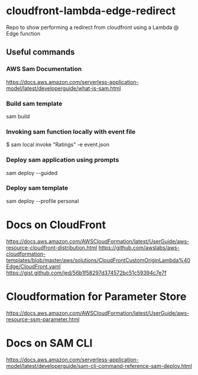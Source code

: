 # cloudfront-lambda-edge-redirect
Repo to show performing a redirect from cloudfront using a Lambda @ Edge function

## Useful commands
### AWS Sam Documentation
https://docs.aws.amazon.com/serverless-application-model/latest/developerguide/what-is-sam.html

### Build sam template
sam build   

### Invoking sam function locally with event file
$ sam local invoke "Ratings" -e event.json

### Deploy sam application using prompts
sam deploy --guided

### Deploy sam template
sam deploy --profile personal

# Docs on CloudFront
https://docs.aws.amazon.com/AWSCloudFormation/latest/UserGuide/aws-resource-cloudfront-distribution.html
https://github.com/awslabs/aws-cloudformation-templates/blob/master/aws/solutions/CloudFrontCustomOriginLambda%40Edge/CloudFront.yaml
https://gist.github.com/jed/56b1f58297d374572bc51c59394c7e7f

# Cloudformation for Parameter Store
https://docs.aws.amazon.com/AWSCloudFormation/latest/UserGuide/aws-resource-ssm-parameter.html

# Docs on SAM CLI
https://docs.aws.amazon.com/serverless-application-model/latest/developerguide/sam-cli-command-reference-sam-deploy.html

